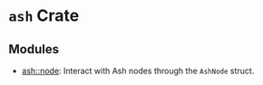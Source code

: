 # `ash` Crate

## Modules

- [ash::node](src/node.rs): Interact with Ash nodes through the `AshNode` struct.
